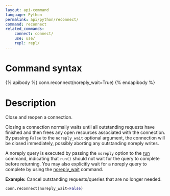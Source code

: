 ```yaml
---
layout: api-command
language: Python
permalink: api/python/reconnect/
command: reconnect
related_commands:
    connect: connect/
    use: use/
    repl: repl/
---
```


# Command syntax #

{% apibody %}
conn.reconnect(noreply_wait=True)
{% endapibody %}

# Description #

Close and reopen a connection.

Closing a connection normally waits until all outstanding requests have finished and then frees any open resources associated with the connection. By passing `False` to the `noreply_wait` optional argument, the connection will be closed immediately, possibly aborting any outstanding noreply writes.

A noreply query is executed by passing the `noreply` option to the [run](/api/python/run/) command, indicating that `run()` should not wait for the query to complete before returning. You may also explicitly wait for a noreply query to complete by using the [noreply_wait](/api/python/noreply_wait) command.

__Example:__ Cancel outstanding requests/queries that are no longer needed.

```py
conn.reconnect(noreply_wait=False)
```
